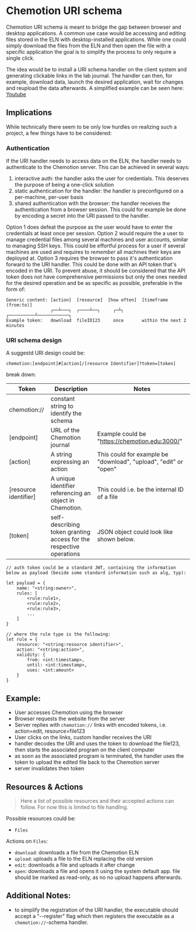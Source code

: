 # Chemotion URI schema

Chemotion URI schema is meant to bridge the gap between browser and desktop applications. A common use case would be accessing and editing files stored in the ELN with desktop-installed applications.
While one could simply download the files from the ELN and then open the file with a specific application the goal is to simplify the process to only require a single click.

The idea would be to install a URI schema handler on the client system and generating clickable links in the lab journal. The handler can then, for example, download data, launch the desired application, wait for changes and reupload the data afterwards. A simplified example can be seen here: [Youtube](https://www.youtube.com/watch?v=da_2mAzXj_Y)


## Implications

While technically there seem to be only low hurdles on realizing such a project, a few things have to be considered:

### Authentication

If the URI handler needs to access data on the ELN, the handler needs to authenticate to the Chemotion server. This can be achieved in several ways:

1. interactive auth: the handler asks the user for credentials. This deserves the purpose of being a one-click solution
2. static authentication for the handler: the handler is preconfigured on a per-machine, per-user basis
3. shared authentication with the browser: the handler receives the authentication from a browser session. This could for example be done by encoding a secret into the URI passed to the handler.

Option 1 does defeat the purpose as the user would have to enter the credentials at least once per session.
Option 2 would require the a user to manage credential files among several machines and user accounts, similar to managing SSH keys. This could be effortful process for a user if several machines are used and requires to _remember_ all machines their keys are deployed at.
Option 3 requires the browser to pass it's authentication forward to the URI handler. This could be done with an API token that's encoded in the URI. To prevent abuse, it should be considered that the API token does not have comprehensive permissions but only the ones needed for the desired operation and be as specific as possible, preferable in the form of:

```
Generic content: [action]  [resource]  [how often]  [timeframe (from:to)]
                 ┌──┴───┐  ┌────┴──┐     ┌─┴┐       ┌──────────┴────────────┐
Example token:   download  fileID123     once       within the next 2 minutes
```

### URI schema design

A suggestd URI design could be:

`chemotion:[endpoint]#[action]/[resource Identifier]?token=[token]`

break down:

| **Token**             | **Description**                                                     | **Notes**                                              |
|-----------------------|---------------------------------------------------------------------|--------------------------------------------------------|
| chemotion://          | constant string to identify the schema                              |                                                        |
| [endpoint]            | URL of the Chemotion journal                                        | Example could be "https://chemotion.edu:3000/"         |
| [action]              | A string expressing an action                                       | This could for example be "download", "upload", "edit" or "open" |
| [resource identifier] | A unique identifier referencing an object in Chemotion.             | This could i.e. be the internal ID of a file           |
| [token]               | self-describing token granting access for the respective operations | JSON object could look like shown below.               |


```ja=
// auth token could be a standard JWT, containing the information below as payload (beside some standard information such as alg, typ):

let payload = {
    name: "<string:owner>",
    rules: [
        <rule:rule1>,
        <rule:rule2>,
        <rule:rule3>,
        ...
    ]
}

// where the rule type is the following:
let rule = {
    resource: "<string:resource identifier>",
    action: "<string:action>",
    validity: {
        from: <int:timestamp>,
        until: <int:timestamp>,
        uses: <int:amount>
    }
}
```

## Example:

- User accesses Chemotion using the browser
- Browser requests the website from the server
- Server replies with `chemotion://` links with encoded tokens, i.e. action=edit, resource=file123
- User clicks on the links, custom handler receives the URI
- handler decodes the URI and uses the token to download the file123, then starts the associated program on the client computer
- as soon as the associated program is terminated, the handler uses the token to upload the edited file back to the Chemotion server
- server invalidates then token

## Resources & Actions

> Here a list of possible resources and their accepted actions can follow. For now this is limited to file handling.

Possible resources could be:

- `Files`

Actions on `Files`:

- `download`: downloads a file from the Chemotion ELN
- `upload`: uploads a file to the ELN replacing the old version
- `edit`: downloads a file and uploads it after change
- `open`: downloads a file and opens it using the system default app. file should be marked as read-only, as no no upload happens afterwards.

## Additional Notes:

- to simplify the registration of the URI handler, the executable should accept a "--register" flag which then registers the executable as a `chemotion://`-schema handler.
